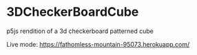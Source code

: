 # 3DCheckerBoardCube
p5js rendition of a 3d checkerboard patterned cube

Live mode:
https://fathomless-mountain-95073.herokuapp.com/
